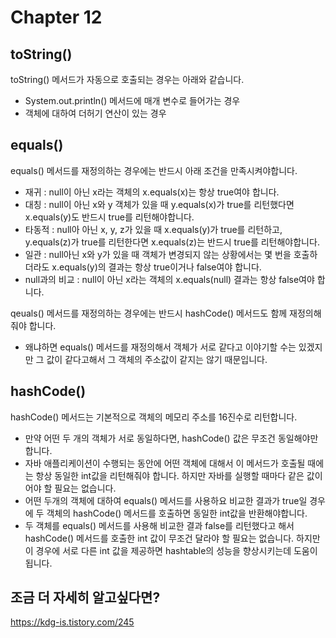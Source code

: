 # Chapter 12

## toString()
toString() 메서드가 자동으로 호출되는 경우는 아래와 같습니다.

- System.out.println() 메서드에 매개 변수로 들어가는 경우
- 객체에 대하여 더허기 연산이 있는 경우

## equals()

equals() 메서드를 재정의하는 경우에는 반드시 아래 조건을 만족시켜야합니다.

- 재귀 : null이 아닌 x라는 객체의 x.equals(x)는 항상 true여야 합니다.
- 대칭 : null이 아닌 x와 y 객체가 있을 때 y.equals(x)가 true를 리턴했다면 x.equals(y)도 반드시 true를 리턴해야합니다.
- 타동적 : null아 아닌 x, y, z가 있을 때 x.equals(y)가 true를 리턴하고, y.equals(z)가 true를 리턴한다면 x.equals(z)는 반드시 true를 리턴해야합니다.
- 일관 : null아닌 x와 y가 있을 때 객체가 변경되지 않는 상황에서는 몇 번을 호출하더라도 x.equals(y)의 결과는 항상 true이거나 false여야 합니다.
- null과의 비교 : null이 아닌 x라는 객체의 x.equals(null) 결과는 항상 false여야 합니다.

qeuals() 메서드를 재정의하는 경우에는 반드시 hashCode() 메서드도 함께 재정의해줘야 합니다.
- 왜냐하면 equals() 메서드를 재정의해서 객체가 서로 같다고 이야기할 수는 있겠지만 그 값이 같다고해서 그 객체의 주소값이 같지는 않기 때문입니다. 

## hashCode()
hashCode() 메서드는 기본적으로 객체의 메모리 주소를 16진수로 리턴합니다.

- 만약 어떤 두 개의 객체가 서로 동일하다면, hashCode() 값은 무조건 동일해야만 합니다.
- 자바 애플리케이션이 수행되는 동안에 어떤 객체에 대해서 이 메서드가 호출될 때에는 항상 동일한 int값을 리턴해줘야 합니다. 하지만 자바를 실행할 때마다 같은 값이어야 할 필요는 없습니다.
- 어떤 두개의 객체에 대하여 equals() 메서드를 사용하요 비교한 결과가 true일 경우에 두 객체의 hashCode() 메서드를 호출하면 동일한 int값을 반환해야합니다.
- 두 객체를 equals() 메서드를 사용해 비교한 결과 false를 리턴했다고 해서 hashCode() 메서드를 호출한 int 값이 무조건 달라야 할 필요는 없습니다. 하지만 이 경우에 서로 다른 int 값을 제공하면 
hashtable의 성능을 향상시키는데 도움이 됩니다.

## 조금 더 자세히 알고싶다면?
https://kdg-is.tistory.com/245

